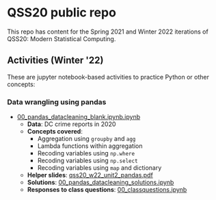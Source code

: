 # QSS20 public repo

This repo has content for the Spring 2021 and Winter 2022 iterations of QSS20: Modern Statistical Computing.

## Activities (Winter '22)

These are jupyter notebook-based activities to practice Python or other concepts:

### Data wrangling using pandas

- [00_pandas_datacleaning_blank.ipynb.ipynb](https://github.com/rebeccajohnson88/qss20_slides_activities/blob/main/activities/w22_activities/00_pandas_datacleaning_blank.ipynb)
  - **Data**: DC crime reports in 2020
  - **Concepts covered**:
    - Aggregation using `groupby` and `agg`
    - Lambda functions within aggregation
    - Recoding variables using `np.where`
    - Recoding variables using `np.select`
    - Recoding variables using `map` and dictionary
  - **Helper slides**: [qss20_w22_unit2_pandas.pdf](https://github.com/rebeccajohnson88/qss20_slides_activities/blob/main/slides/w22_slides/qss20_w22_unit2_pandas.pdf)
  - **Solutions**: [00_pandas_datacleaning_solutions.ipynb](https://github.com/rebeccajohnson88/qss20_slides_activities/blob/main/activities/w22_activities/solutions/00_pandas_datacleaning_solutions.ipynb)
  - **Responses to class questions**: [00_classquestions.ipynb](https://github.com/rebeccajohnson88/qss20_slides_activities/blob/main/activities/w22_activities/00_classquestions.ipynb)

